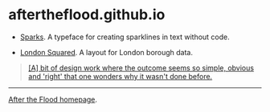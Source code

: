 # aftertheflood.github.io

 * <a href="https://github.com/aftertheflood/sparks">Sparks</a>. A typeface for creating sparklines in text without code.

 * <a href="https://github.com/aftertheflood/londonsquared">London Squared</a>. A layout for London borough data. 
> <a href="https://www.cityofsound.com/blog/2015/09/sketchbook-london-squared-with-after-the-flood.html">\[A\] bit of design work where the outcome seems so simple, obvious and 'right' that one wonders why it wasn't done before.</a>

---

<a href="https://www.aftertheflood.com">After the Flood homepage</a>.
